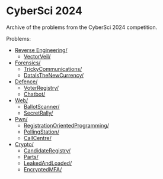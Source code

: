# CyberSci 2024

Archive of the problems from the CyberSci 2024 competition.

Problems:

<!-- MDFT . !include_files,max_depth=2 -->
- [Reverse Engineering/](Reverse%20Engineering)
	- [VectorVeil/](Reverse%20Engineering/VectorVeil)
- [Forensics/](Forensics)
	- [TrickyCommunications/](Forensics/TrickyCommunications)
	- [DataIsTheNewCurrency/](Forensics/DataIsTheNewCurrency)
- [Defence/](Defence)
	- [VoterRegistry/](Defence/VoterRegistry)
	- [Chatbot/](Defence/Chatbot)
- [Web/](Web)
	- [BallotScanner/](Web/BallotScanner)
	- [SecretRally/](Web/SecretRally)
- [Pwn/](Pwn)
	- [RegistrationOrientedProgramming/](Pwn/RegistrationOrientedProgramming)
	- [PollingStation/](Pwn/PollingStation)
	- [CallCentre/](Pwn/CallCentre)
- [Crypto/](Crypto)
	- [CandidateRegistry/](Crypto/CandidateRegistry)
	- [Parts/](Crypto/Parts)
	- [LeakedAndLoaded/](Crypto/LeakedAndLoaded)
	- [EncryptedMFA/](Crypto/EncryptedMFA)

